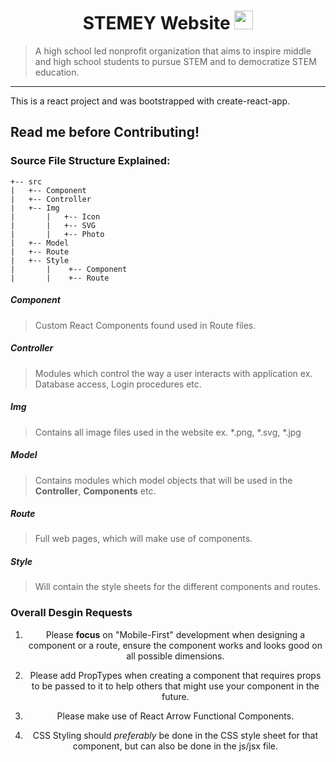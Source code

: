 <div align="center">
<h1>STEMEY Website <img src="https://raw.githubusercontent.com/MartinHeinz/MartinHeinz/master/wave.gif" width="30px"></h1>
</div>

> A high school led nonprofit organization that aims to inspire middle and high school students to pursue STEM and to democratize STEM education.

---

This is a react project and was bootstrapped with create-react-app. 

## Read me before Contributing!

### Source File Structure Explained:

```
+-- src 
|   +-- Component
|   +-- Controller
|   +-- Img
|       |   +-- Icon
|       |   +-- SVG
|       |   +-- Photo
|   +-- Model
|   +-- Route
|   +-- Style
|       |    +-- Component
|       |    +-- Route
```

##### Component
> Custom React Components found used in Route files.

##### Controller
> Modules which control the way a user interacts with application ex. Database access, Login procedures etc.

##### Img
> Contains all image files used in the website ex. *.png, *.svg, *.jpg

##### Model
> Contains modules which model objects that will be used in the **Controller**, **Components** etc.

##### Route
> Full web pages, which will make use of components.

##### Style
> Will contain the style sheets for the different components and routes.

### Overall Desgin Requests
<div align="center">

1. Please **focus** on "Mobile-First" development when designing a component or a route, ensure the component works and looks good on all possible dimensions.

2. Please add PropTypes when creating a component that requires props to be passed to it to help others that might use your component in the future.

3. Please make use of React Arrow Functional Components.

4. CSS Styling should *preferably* be done in the CSS style sheet for that component, but can also be done in the js/jsx file.

</div>

